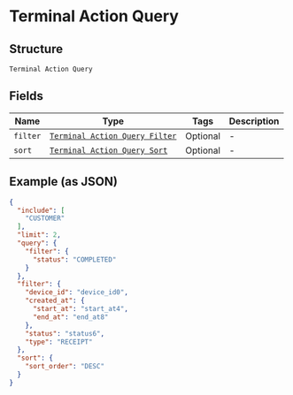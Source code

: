 
# Terminal Action Query

## Structure

`Terminal Action Query`

## Fields

| Name | Type | Tags | Description |
|  --- | --- | --- | --- |
| `filter` | [`Terminal Action Query Filter`](../../doc/models/terminal-action-query-filter.md) | Optional | - |
| `sort` | [`Terminal Action Query Sort`](../../doc/models/terminal-action-query-sort.md) | Optional | - |

## Example (as JSON)

```json
{
  "include": [
    "CUSTOMER"
  ],
  "limit": 2,
  "query": {
    "filter": {
      "status": "COMPLETED"
    }
  },
  "filter": {
    "device_id": "device_id0",
    "created_at": {
      "start_at": "start_at4",
      "end_at": "end_at8"
    },
    "status": "status6",
    "type": "RECEIPT"
  },
  "sort": {
    "sort_order": "DESC"
  }
}
```

